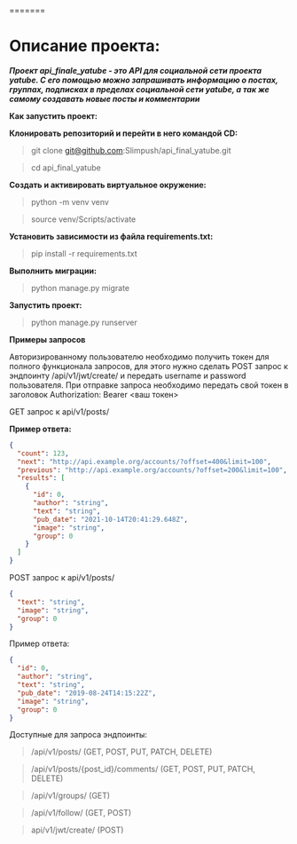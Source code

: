 =======
# Описание проекта:

***Проект api_finale_yatube - это API для социальной сети проекта yatube.
С его помощью можно запрашивать информацию о постах, группах, подписках в пределах социальной сети yatube, а так же самому создавать новые посты и комментарии***

**Как запустить проект:**

**Клонировать репозиторий и перейти в него командой CD:**

>git clone git@github.com:Slimpush/api_final_yatube.git 

>cd api_final_yatube

**Cоздать и активировать виртуальное окружение:**

>python -m venv venv

>source venv/Scripts/activate

**Установить зависимости из файла requirements.txt:**

>pip install -r requirements.txt

**Выполнить миграции:**

>python manage.py migrate

**Запустить проект:**

>python manage.py runserver

**Примеры запросов**

Авторизированному пользователю необходимо получить токен для полного функционала запросов, для этого нужно сделать POST запрос к эндпоинту /api/v1/jwt/create/ и передать username и password пользователя. При отправке запроса необходимо передать свой токен в заголовок Authorization: Bearer <ваш токен>


GET запрос к api/v1/posts/

**Пример ответа:**
```json
{
  "count": 123,
  "next": "http://api.example.org/accounts/?offset=400&limit=100",
  "previous": "http://api.example.org/accounts/?offset=200&limit=100",
  "results": [
    {
      "id": 0,
      "author": "string",
      "text": "string",
      "pub_date": "2021-10-14T20:41:29.648Z",
      "image": "string",
      "group": 0
    }
  ]
}
```
POST запрос к api/v1/posts/
```json
{
  "text": "string",
  "image": "string",
  "group": 0
}
```
Пример ответа:
```json
{
  "id": 0,
  "author": "string",
  "text": "string",
  "pub_date": "2019-08-24T14:15:22Z",
  "image": "string",
  "group": 0
}
```
Доступные для запроса эндпоинты:

>/api/v1/posts/ (GET, POST, PUT, PATCH, DELETE)

>/api/v1/posts/{post_id}/comments/ (GET, POST, PUT, PATCH, DELETE)

>/api/v1/groups/ (GET)

>/api/v1/follow/ (GET, POST)

>api/v1/jwt/create/ (POST)

